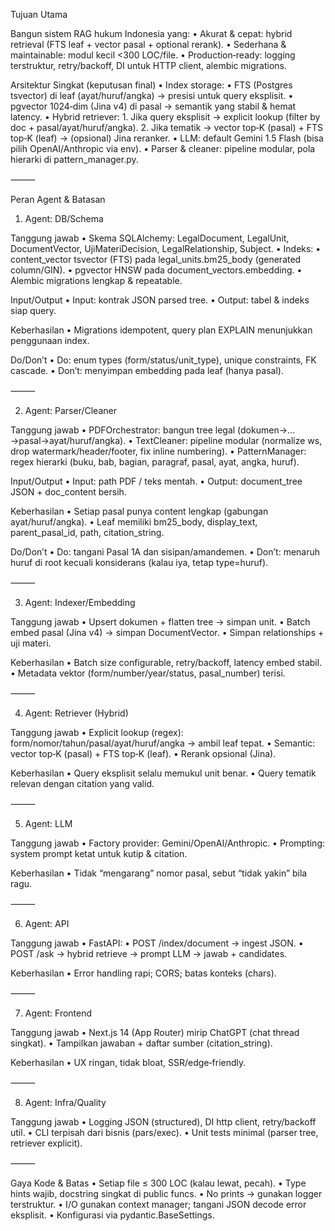 Tujuan Utama

Bangun sistem RAG hukum Indonesia yang:
	•	Akurat & cepat: hybrid retrieval (FTS leaf + vector pasal + optional rerank).
	•	Sederhana & maintainable: modul kecil <300 LOC/file.
	•	Production‑ready: logging terstruktur, retry/backoff, DI untuk HTTP client, alembic migrations.

Arsitektur Singkat (keputusan final)
	•	Index storage:
	•	FTS (Postgres tsvector) di leaf (ayat/huruf/angka) → presisi untuk query eksplisit.
	•	pgvector 1024‑dim (Jina v4) di pasal → semantik yang stabil & hemat latency.
	•	Hybrid retriever:
	1.	Jika query eksplisit → explicit lookup (filter by doc + pasal/ayat/huruf/angka).
	2.	Jika tematik → vector top‑K (pasal) + FTS top‑K (leaf) → (opsional) Jina reranker.
	•	LLM: default Gemini 1.5 Flash (bisa pilih OpenAI/Anthropic via env).
	•	Parser & cleaner: pipeline modular, pola hierarki di pattern_manager.py.

⸻

Peran Agent & Batasan

1) Agent: DB/Schema

Tanggung jawab
	•	Skema SQLAlchemy: LegalDocument, LegalUnit, DocumentVector, UjiMateriDecision, LegalRelationship, Subject.
	•	Indeks:
	•	content_vector tsvector (FTS) pada legal_units.bm25_body (generated column/GIN).
	•	pgvector HNSW pada document_vectors.embedding.
	•	Alembic migrations lengkap & repeatable.

Input/Output
	•	Input: kontrak JSON parsed tree.
	•	Output: tabel & indeks siap query.

Keberhasilan
	•	Migrations idempotent, query plan EXPLAIN menunjukkan penggunaan index.

Do/Don’t
	•	Do: enum types (form/status/unit_type), unique constraints, FK cascade.
	•	Don’t: menyimpan embedding pada leaf (hanya pasal).

⸻

2) Agent: Parser/Cleaner

Tanggung jawab
	•	PDFOrchestrator: bangun tree legal (dokumen→…→pasal→ayat/huruf/angka).
	•	TextCleaner: pipeline modular (normalize ws, drop watermark/header/footer, fix inline numbering).
	•	PatternManager: regex hierarki (buku, bab, bagian, paragraf, pasal, ayat, angka, huruf).

Input/Output
	•	Input: path PDF / teks mentah.
	•	Output: document_tree JSON + doc_content bersih.

Keberhasilan
	•	Setiap pasal punya content lengkap (gabungan ayat/huruf/angka).
	•	Leaf memiliki bm25_body, display_text, parent_pasal_id, path, citation_string.

Do/Don’t
	•	Do: tangani Pasal 1A dan sisipan/amandemen.
	•	Don’t: menaruh huruf di root kecuali konsiderans (kalau iya, tetap type=huruf).

⸻

3) Agent: Indexer/Embedding

Tanggung jawab
	•	Upsert dokumen + flatten tree → simpan unit.
	•	Batch embed pasal (Jina v4) → simpan DocumentVector.
	•	Simpan relationships + uji materi.

Keberhasilan
	•	Batch size configurable, retry/backoff, latency embed stabil.
	•	Metadata vektor (form/number/year/status, pasal_number) terisi.

⸻

4) Agent: Retriever (Hybrid)

Tanggung jawab
	•	Explicit lookup (regex): form/nomor/tahun/pasal/ayat/huruf/angka → ambil leaf tepat.
	•	Semantic: vector top‑K (pasal) + FTS top‑K (leaf).
	•	Rerank opsional (Jina).

Keberhasilan
	•	Query eksplisit selalu memukul unit benar.
	•	Query tematik relevan dengan citation yang valid.

⸻

5) Agent: LLM

Tanggung jawab
	•	Factory provider: Gemini/OpenAI/Anthropic.
	•	Prompting: system prompt ketat untuk kutip & citation.

Keberhasilan
	•	Tidak “mengarang” nomor pasal, sebut “tidak yakin” bila ragu.

⸻

6) Agent: API

Tanggung jawab
	•	FastAPI:
	•	POST /index/document → ingest JSON.
	•	POST /ask → hybrid retrieve → prompt LLM → jawab + candidates.

Keberhasilan
	•	Error handling rapi; CORS; batas konteks (chars).

⸻

7) Agent: Frontend

Tanggung jawab
	•	Next.js 14 (App Router) mirip ChatGPT (chat thread singkat).
	•	Tampilkan jawaban + daftar sumber (citation_string).

Keberhasilan
	•	UX ringan, tidak bloat, SSR/edge‑friendly.

⸻

8) Agent: Infra/Quality

Tanggung jawab
	•	Logging JSON (structured), DI http client, retry/backoff util.
	•	CLI terpisah dari bisnis (pars/exec).
	•	Unit tests minimal (parser tree, retriever explicit).

⸻

Gaya Kode & Batas
	•	Setiap file ≤ 300 LOC (kalau lewat, pecah).
	•	Type hints wajib, docstring singkat di public funcs.
	•	No prints → gunakan logger terstruktur.
	•	I/O gunakan context manager; tangani JSON decode error eksplisit.
	•	Konfigurasi via pydantic.BaseSettings.
